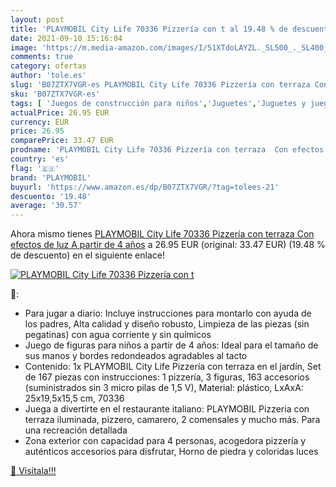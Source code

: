 ```yaml
---
layout: post
title: 'PLAYMOBIL City Life 70336 Pizzería con t al 19.48 % de descuento'
date: 2021-09-10 15:16:04
image: 'https://m.media-amazon.com/images/I/51XTdoLAYZL._SL500_._SL400_.jpg'
comments: true
category: ofertas
author: 'tole.es'
slug: 'B07ZTX7VGR-es PLAYMOBIL City Life 70336 Pizzería con terraza Con efectos...'
sku: 'B07ZTX7VGR-es'
tags: [ 'Juegos de construcción para niños','Juguetes','Juguetes y juegos','playmobil', ]
actualPrice: 26.95 EUR
currency: EUR
price: 26.95
comparePrice: 33.47 EUR
prodname: 'PLAYMOBIL City Life 70336 Pizzería con terraza  Con efectos de luz  A partir de 4 años'
country: 'es'
flag: '🇪🇸'
brand: 'PLAYMOBIL'
buyurl: 'https://www.amazon.es/dp/B07ZTX7VGR/?tag=tolees-21'
descuento: '19.48'
average: '30.57'
---
```


Ahora mismo tienes [PLAYMOBIL City Life 70336 Pizzería con terraza  Con efectos de luz  A partir de 4 años](https://www.amazon.es/dp/B07ZTX7VGR/?tag=tolees-21) a 26.95 EUR (original: 33.47 EUR) (19.48 %  de descuento) en el siguiente enlace!

[![PLAYMOBIL City Life 70336 Pizzería con t](https://m.media-amazon.com/images/I/51XTdoLAYZL._SL500_._SL400_.jpg)](https://www.amazon.es/dp/B07ZTX7VGR/?tag=tolees-21)

🔎:

- Para jugar a diario: Incluye instrucciones para montarlo con ayuda de los padres, Alta calidad y diseño robusto, Limpieza de las piezas (sin pegatinas) con agua corriente y sin químicos
- Juego de figuras para niños a partir de 4 años: Ideal para el tamaño de sus manos y bordes redondeados agradables al tacto
- Contenido: 1x PLAYMOBIL City Life Pizzería con terraza en el jardín, Set de 167 piezas con instrucciones: 1 pizzería, 3 figuras, 163 accesorios (suministrados sin 3 micro pilas de 1,5 V), Material: plástico, LxAxA: 25x19,5x15,5 cm, 70336
- Juega a divertirte en el restaurante italiano: PLAYMOBIL Pizzeria con terraza iluminada, pizzero, camarero, 2 comensales y mucho más. Para una recreación detallada
- Zona exterior con capacidad para 4 personas, acogedora pizzería y auténticos accesorios para disfrutar, Horno de piedra y coloridas luces

[🛒 Visítala!!!](https://www.amazon.es/dp/B07ZTX7VGR/?tag=tolees-21)

